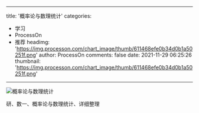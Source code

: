 
---
title: '概率论与数理统计'
categories: 
 - 学习
 - ProcessOn
 - 推荐
headimg: 'https://img.processon.com/chart_image/thumb/611468efe0b34d0b1a50251f.png'
author: ProcessOn
comments: false
date: 2021-11-29 06:25:26
thumbnail: 'https://img.processon.com/chart_image/thumb/611468efe0b34d0b1a50251f.png'
---

<div>   
<img class="thumb" alt="概率论与数理统计" src="https://img.processon.com/chart_image/thumb/611468efe0b34d0b1a50251f.png" referrerpolicy="no-referrer">
<p>研、数一、概率论与数理统计、详细整理</p>  
</div>
            